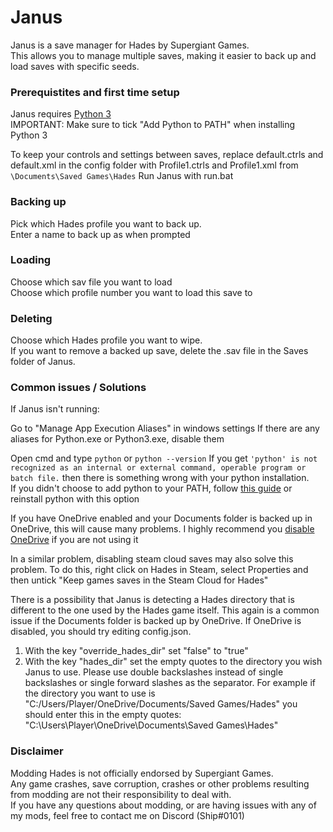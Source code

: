 # Janus
Janus is a save manager for Hades by Supergiant Games.   
This allows you to manage multiple saves, making it easier to back up and load saves with specific seeds.  
### Prerequistites and first time setup
Janus requires [Python 3](www.python.org/downloads/release/latest)  
IMPORTANT: Make sure to tick "Add Python to PATH" when installing Python 3

To keep your controls and settings between saves, replace default.ctrls and default.xml in the config folder with Profile1.ctrls and Profile1.xml from `\Documents\Saved Games\Hades`
Run Janus with run.bat
### Backing up
Pick which Hades profile you want to back up.   
Enter a name to back up as when prompted
### Loading
Choose which sav file you want to load  
Choose which profile number you want to load this save to
### Deleting
Choose which Hades profile you want to wipe.  
If you want to remove a backed up save, delete the .sav file in the Saves folder of Janus.

### Common issues / Solutions
If Janus isn't running:

Go to "Manage App Execution Aliases" in windows settings
If there are any aliases for Python.exe or Python3.exe, disable them

Open cmd and type `python` or `python --version`
If you get `'python' is not recognized as an internal or external command, operable program or batch file.` then there is something wrong with your python installation.  
If you didn't choose to add python to your PATH, follow [this guide](https://geek-university.com/python/add-python-to-the-windows-path/) or reinstall python with this option

If you have OneDrive enabled and your Documents folder is backed up in OneDrive, this will cause many problems. I highly recommend you [disable OneDrive](https://support.microsoft.com/en-us/office/turn-off-disable-or-uninstall-onedrive-f32a17ce-3336-40fe-9c38-6efb09f944b0) if you are not using it 

In a similar problem, disabling steam cloud saves may also solve this problem. To do this, right click on Hades in Steam, select Properties and then untick "Keep games saves in the Steam Cloud for Hades"

There is a possibility that Janus is detecting a Hades directory that is different to the one used by the Hades game itself. This again is a common issue if the Documents folder is backed up by OneDrive. If OneDrive is disabled, you should try editing config.json.  

1. With the key "override_hades_dir" set "false" to "true"
2. With the key "hades_dir" set the empty quotes to the directory you wish Janus to use. Please use double backslashes instead of single backslashes or single forward slashes as the separator. For example if the directory you want to use is "C:/Users/Player/OneDrive/Documents/Saved Games/Hades" you should enter this in the empty quotes: "C:\\Users\\Player\\OneDrive\\Documents\\Saved Games\\Hades"

### Disclaimer
Modding Hades is not officially endorsed by Supergiant Games.  
Any game crashes, save corruption, crashes or other problems resulting from modding are not their responsibility to deal with.  
If you have any questions about modding, or are having issues with any of my mods, feel free to contact me on Discord (Ship#0101)
